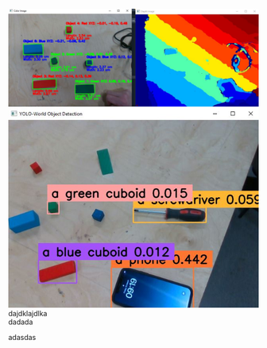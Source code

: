 ![Figure](https://github.com/UOMLIN/Group3_LeoRover/blob/main/Pictures/Detection/MicrosoftTeams-image.jpeg)
![Figure2](https://github.com/UOMLIN/Group3_LeoRover/blob/main/Pictures/Detection/MicrosoftTeams-image2.jpeg)
dajdklajdlka  
dadada

adasdas
